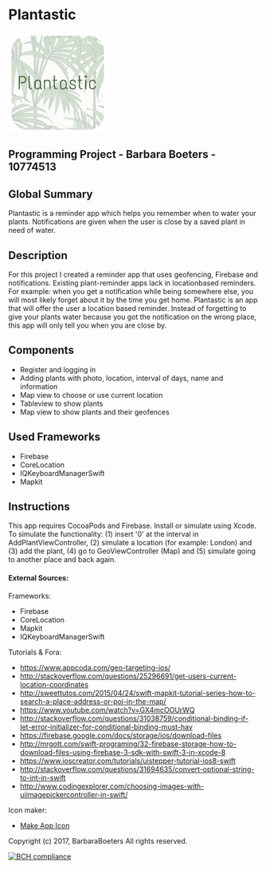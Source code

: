 # Plantastic
<img src="https://github.com/barbaraboeters/barbaraboeters-project/blob/master/doc/Afbeelding4.png" width="200px" height="200px" />

## Programming Project - Barbara Boeters - 10774513

## Global Summary
Plantastic is a reminder app which helps you remember when to water your plants. Notifications are given when the user is close by a saved plant in need of water. 

## Description
For this project I created a reminder app that uses geofencing, Firebase and notifications. Existing plant-reminder apps lack in locationbased reminders. For example: when you get a notification while being somewhere else, you will most likely forget about it by the time you get home. Plantastic is an app that will offer the user a location based reminder. Instead of forgetting to give your plants water because you got the notification on the wrong place, this app will only tell you when you are close by. 

## Components
- Register and logging in
- Adding plants with photo, location, interval of days, name and information
- Map view to choose or use current location
- Tableview to show plants 
- Map view to show plants and their geofences

## Used Frameworks
- Firebase
- CoreLocation
- IQKeyboardManagerSwift
- Mapkit

## Instructions
This app requires CocoaPods and Firebase. Install or simulate using Xcode. To simulate the functionality: (1) insert '0' at the interval in AddPlantViewController, (2) simulate a location (for example: London) and (3) add the plant, (4) go to GeoViewController (Map) and (5) simulate going to another place and back again. 

#### External Sources:
Frameworks:
- Firebase
- CoreLocation
- Mapkit 
- IQKeyboardManagerSwift

Tutorials & Fora: 
- https://www.appcoda.com/geo-targeting-ios/
- http://stackoverflow.com/questions/25296691/get-users-current-location-coordinates
- http://sweettutos.com/2015/04/24/swift-mapkit-tutorial-series-how-to-search-a-place-address-or-poi-in-the-map/
- https://www.youtube.com/watch?v=GX4mcOOUrWQ
- http://stackoverflow.com/questions/31038759/conditional-binding-if-let-error-initializer-for-conditional-binding-must-hav
- https://firebase.google.com/docs/storage/ios/download-files
- http://mrgott.com/swift-programing/32-firebase-storage-how-to-download-files-using-firebase-3-sdk-with-swift-3-in-xcode-8
- https://www.ioscreator.com/tutorials/uistepper-tutorial-ios8-swift
- http://stackoverflow.com/questions/31694635/convert-optional-string-to-int-in-swift
- http://www.codingexplorer.com/choosing-images-with-uiimagepickercontroller-in-swift/

Icon maker: 
- [Make App Icon](https://makeappicon.com)

Copyright (c) 2017, BarbaraBoeters All rights reserved.

[![BCH compliance](https://bettercodehub.com/edge/badge/BarbaraBoeters/barbaraboeters-project)](https://bettercodehub.com)

